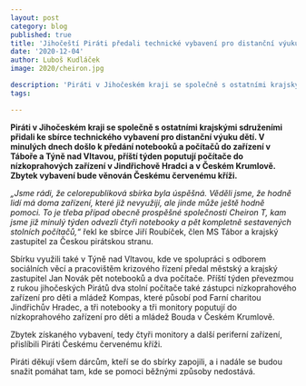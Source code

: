 ```yaml
---
layout: post
category: blog
published: true
title: 'Jihočeští Piráti předali technické vybavení pro distanční výuku dětí'
date: '2020-12-04'
author: Luboš Kudláček
image: 2020/cheiron.jpg

description: 'Piráti v Jihočeském kraji se společně s ostatními krajskými sdruženími přidali ke sbírce technického vybavení pro distanční výuku dětí. V minulých dnech došlo k předání notebooků a počítačů do zařízení v Táboře a Týně nad Vltavou, příští týden poputují počítače do nízkoprahových zařízení v Jindřichově Hradci a v Českém Krumlově. Zbytek vybavení bude věnován Českému červenému kříži.'
tags:

---
```

**Piráti v Jihočeském kraji se společně s ostatními krajskými sdruženími přidali ke sbírce technického vybavení 
pro distanční výuku dětí. V minulých dnech došlo k předání notebooků a počítačů do zařízení v Táboře a Týně nad Vltavou, příští 
týden poputují počítače do nízkoprahových zařízení v Jindřichově Hradci a v Českém Krumlově. Zbytek vybavení bude věnován Českému červenému kříži.** 
 
*„Jsme rádi, že celorepubliková sbírka byla úspěšná. Věděli jsme, že hodně lidí má doma zařízení, které již nevyužijí, ale jinde může ještě hodně pomoci. 
To je třeba případ obecně prospěšné společnosti Cheiron T, kam jsme již minulý týden odvezli čtyři notebooky a pět kompletně sestavených stolních počítačů,“* 
řekl ke sbírce Jiří Roubíček, člen MS Tábor a krajský zastupitel za Českou pirátskou stranu.
 
Sbírku využili také v Týně nad Vltavou, kde ve spolupráci s odborem sociálních věcí a pracovištěm krizového řízení předal městský a krajský zastupitel 
Jan Novák pět notebooků a dva počítače. Příští týden převezmou z rukou jihočeských Pirátů dva stolní počítače také zástupci nízkoprahového 
zařízení pro děti a mládež Kompas, které působí pod Farní charitou Jindřichův Hradec, a tři notebooky a tři monitory poputují do nízkoprahového 
zařízení pro děti a mládež Bouda v Českém Krumlově. 
 
Zbytek získaného vybavení, tedy čtyři monitory a další periferní zařízení, přislíbili  Piráti Českému červenému kříži.
 
Piráti děkují všem dárcům, kteří se do sbírky zapojili, a i nadále se budou snažit pomáhat tam, kde se pomoci běžnými způsoby nedostává.